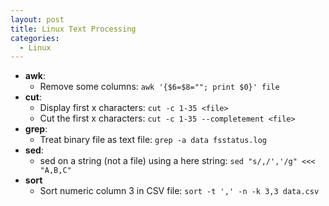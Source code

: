 ```yaml
---
layout: post
title: Linux Text Processing
categories:
  - Linux
---
```

* **awk**:
  * Remove some columns: `awk '{$6=$8=""; print $0}' file`  
* **cut**:  
  * Display first x characters: `cut -c 1-35 <file>`
  * Cut the first x characters: `cut -c 1-35 --completement <file>`
* **grep**:  
  * Treat binary file as text file: `grep -a data fsstatus.log`
* **sed**:  
  * sed on a string (not a file) using a here string: `sed "s/,/','/g" <<< "A,B,C"`
* **sort**
  * Sort numeric column 3 in CSV file: `sort -t ',' -n -k 3,3 data.csv`  
